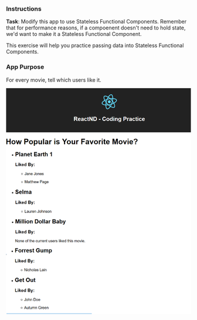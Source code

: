 ### Instructions

**Task**: Modify this app to use Stateless Functional Components. Remember that for
performance reasons, if a compoenent doesn't need to hold state, we'd want to
make it a Stateless Functional Component.

This exercise will help you practice passing data into Stateless Functional Components.

### App Purpose
For every movie, tell which users like it.

![alt text](https://github.com/KalebNiven/react-functional-components/blob/master/screenshot.png)
